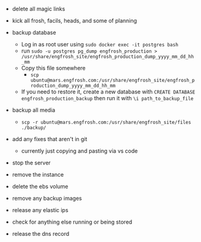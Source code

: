 - delete all magic links
- kick all frosh, facils, heads, and some of planning
- backup database

    - Log in as root user using `sudo docker exec -it postgres bash`
    - run `sudo -u postgres pg_dump engfrosh_production > /usr/share/engfrosh_site/engfrosh_production_dump_yyyy_mm_dd_hh_mm`
    - Copy this file somewhere
        - `scp ubuntu@mars.engfrosh.com:/usr/share/engfrosh_site/engfrosh_production_dump_yyyy_mm_dd_hh_mm`
    - If you need to restore it, create a new database with `CREATE DATABASE engfrosh_production_backup` then run it with `\i path_to_backup_file`

- backup all media
    - `scp -r ubuntu@mars.engfrosh.com:/usr/share/engfrosh_site/files ./backup/`

- add any fixes that aren't in git
    - currently just copying and pasting via vs code

- stop the server
- remove the instance
- delete the ebs volume
- remove any backup images
- release any elastic ips
- check for anything else running or being stored
- release the dns record
